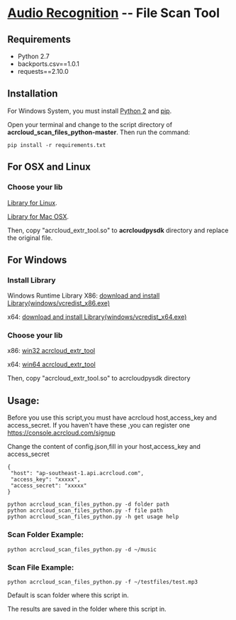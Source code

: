# [Audio Recognition](https://www.acrcloud.com/music-recognition) -- File Scan Tool

## Requirements

- Python 2.7
- backports.csv==1.0.1
- requests==2.10.0

## Installation 
 
 For Windows System, you must install [Python 2](https://www.python.org/downloads/windows/) and [pip](https://pip.pypa.io/en/stable/installing/).
 
 Open your terminal and change to the script directory of <strong>acrcloud_scan_files_python-master</strong>. Then run the command: 
 
 ```
pip install -r requirements.txt
 ```
## For OSX and Linux

### Choose your lib
 
 [Library for Linux](https://github.com/acrcloud/acrcloud_sdk_python/blob/master/linux/x86-64/acrcloud/acrcloud_extr_tool.so?raw=true).
 
 
 [Library for Mac OSX](https://github.com/acrcloud/acrcloud_sdk_python/blob/master/mac/x86-64/acrcloud/acrcloud_extr_tool.so?raw=true).
 
 Then, copy "acrcloud_extr_tool.so" to <strong>acrcloudpysdk</strong> directory and replace the original file.

## For Windows

### Install Library
 Windows Runtime Library
 X86: [download and install Library(windows/vcredist_x86.exe)](https://www.microsoft.com/en-us/download/details.aspx?id=5555)
 
 x64: [download and install Library(windows/vcredist_x64.exe)](https://www.microsoft.com/en-us/download/details.aspx?id=14632)

### Choose your lib
 x86: [win32 acrcloud_extr_tool](https://github.com/acrcloud/acrcloud_sdk_python/blob/master/windows/win32/acrcloud/acrcloud_extr_tool.pyd?raw=true)

 x64: [win64 acrcloud_extr_tool](https://github.com/acrcloud/acrcloud_sdk_python/blob/master/windows/win64/acrcloud/acrcloud_extr_tool.pyd?raw=true)
 
 Then, copy "acrcloud_extr_tool.so" to acrcloudpysdk directory
 
## Usage: 
 
 Before you use this script,you must have acrcloud host,access_key and access_secret.
 If you haven't have these ,you can register one https://console.acrcloud.com/signup
 
 Change the content of config.json,fill in your host,access_key and access_secret
 ```
{
  "host": "ap-southeast-1.api.acrcloud.com",
  "access_key": "xxxxx",
  "access_secret": "xxxxx"
}
 ```
 
 ```
 python acrcloud_scan_files_python.py -d folder path
 python acrcloud_scan_files_python.py -f file path
 python acrcloud_scan_files_python.py -h get usage help
 ```

### Scan Folder Example:
 ```
 python acrcloud_scan_files_python.py -d ~/music
 ```
### Scan File Example: 
 ```
 python acrcloud_scan_files_python.py -f ~/testfiles/test.mp3
 ```
Default is scan folder where this script in.

The results are saved in the folder where this script in.

